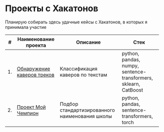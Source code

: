 # Проекты с Хакатонов

Планирую собирать здесь удачные кейсы с Хакатонов, в которых я принимала участие

| #    | Наименование проекта                | Описание                                                     | Стек                                                         |
| ---- | ------------------------------------------------------------ | ------------------------------------------------------------ | ------------------------------------------------------------ |
| 1.   | [Обнаружение каверов треков](https://github.com/EktTitova/Hakaton-Projects/blob/main/Yandex%20music%20Hakaton/YM-18.ipynb) | Классификация каверов по текстам             | python, pandas, numpy, sentence-transformers, sklearn, CatBoost |
| 2.   | [Проект Мой Чемпион](https://github.com/EktTitova/Hakaton-Projects/blob/e38df26597f6e46445dad3f216006a0783b16526/Champion_Project/%D0%A2%D0%B8%D1%82%D0%BE%D0%B2%D0%B0_%D0%95%D0%BA%D0%B0%D1%82%D0%B5%D1%80%D0%B8%D0%BD%D0%B0_%D0%BF%D1%80%D0%BE%D0%B5%D0%BA%D1%82_%D0%9C%D0%BE%D0%B8%CC%86_%D0%A7%D0%B5%D0%BC%D0%BF%D0%B8%D0%BE%D0%BD.ipynb) | Подбор стандартизированного наименования школы             | python, pandas, sentence-transformers, torch |
